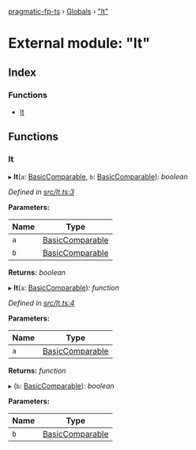 [pragmatic-fp-ts](../README.md) › [Globals](../globals.md) › ["lt"](_lt_.md)

# External module: "lt"

## Index

### Functions

* [lt](_lt_.md#lt)

## Functions

###  lt

▸ **lt**(`a`: [BasicComparable](_types_.md#basiccomparable), `b`: [BasicComparable](_types_.md#basiccomparable)): *boolean*

*Defined in [src/lt.ts:3](https://github.com/hermann-p/pragmatic-fp-ts/blob/6562256/src/lt.ts#L3)*

**Parameters:**

Name | Type |
------ | ------ |
`a` | [BasicComparable](_types_.md#basiccomparable) |
`b` | [BasicComparable](_types_.md#basiccomparable) |

**Returns:** *boolean*

▸ **lt**(`a`: [BasicComparable](_types_.md#basiccomparable)): *function*

*Defined in [src/lt.ts:4](https://github.com/hermann-p/pragmatic-fp-ts/blob/6562256/src/lt.ts#L4)*

**Parameters:**

Name | Type |
------ | ------ |
`a` | [BasicComparable](_types_.md#basiccomparable) |

**Returns:** *function*

▸ (`b`: [BasicComparable](_types_.md#basiccomparable)): *boolean*

**Parameters:**

Name | Type |
------ | ------ |
`b` | [BasicComparable](_types_.md#basiccomparable) |

